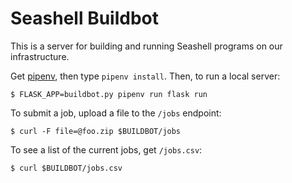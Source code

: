 Seashell Buildbot
=================

This is a server for building and running Seashell programs on our infrastructure.

Get [pipenv][], then type `pipenv install`.
Then, to run a local server:

    $ FLASK_APP=buildbot.py pipenv run flask run

To submit a job, upload a file to the `/jobs` endpoint:

    $ curl -F file=@foo.zip $BUILDBOT/jobs

To see a list of the current jobs, get `/jobs.csv`:

    $ curl $BUILDBOT/jobs.csv

[pipenv]: http://pipenv.org
